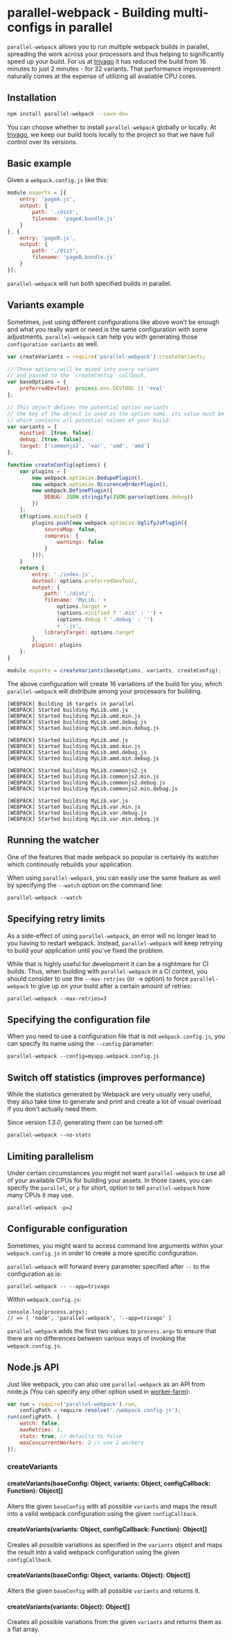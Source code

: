 # parallel-webpack - Building multi-configs in parallel

`parallel-webpack` allows you to run multiple webpack builds in parallel,
spreading the work across your processors and thus helping to significantly speed
up your build. For us at [trivago](http://www.trivago.com) it has reduced
the build from 16 minutes to just 2 minutes - for 32 variants. That performance
improvement naturally comes at the expense of utilizing all available CPU cores.

## Installation

```sh
npm install parallel-webpack --save-dev
```

You can choose whether to install `parallel-webpack` globally or locally.
At [trivago](http://www.trivago.com), we keep our build tools locally to the project
so that we have full control over its versions.

## Basic example

Given a `webpack.config.js` like this:

```javascript
module.exports = [{
    entry: 'pageA.js',
    output: {
        path: './dist',
        filename: 'pageA.bundle.js'
    }
}, {
    entry: 'pageB.js',
    output: {
        path: './dist',
        filename: 'pageB.bundle.js'
    }
}];
```

`parallel-webpack` will run both specified builds in parallel.

## Variants example

Sometimes, just using different configurations like above won't be enough and what
you really want or need is the same configuration with some adjustments.
`parallel-webpack` can help you with generating those `configuration variants` as
well.

```javascript
var createVariants = require('parallel-webpack').createVariants;

// Those options will be mixed into every variant
// and passed to the `createConfig` callback.
var baseOptions = {
    preferredDevTool: process.env.DEVTOOL || 'eval'
};

// This object defines the potential option variants
// the key of the object is used as the option name, its value must be an array
// which contains all potential values of your build.
var variants = {
    minified: [true, false],
    debug: [true, false],
    target: ['commonjs2', 'var', 'umd', 'amd']
};

function createConfig(options) {
    var plugins = [
        new webpack.optimize.DedupePlugin(),
        new webpack.optimize.OccurenceOrderPlugin(),
        new webpack.DefinePlugin({
            DEBUG: JSON.stringify(JSON.parse(options.debug))
        })
    ];
    if(options.minified) {
        plugins.push(new webpack.optimize.UglifyJsPlugin({
            sourceMap: false,
            compress: {
                warnings: false
            }
        }));
    }
    return {
        entry: './index.js',
        devtool: options.preferredDevTool,
        output: {
            path: './dist/',
            filename: 'MyLib.' +
                options.target +
                (options.minified ? '.min' : '') +
                (options.debug ? '.debug' : '')
                + '.js',
            libraryTarget: options.target
        },
        plugins: plugins
    };
}

module.exports = createVariants(baseOptions, variants, createConfig);
```

The above configuration will create 16 variations of the build for you, which
`parallel-webpack` will distribute among your processors for building.

```
[WEBPACK] Building 16 targets in parallel
[WEBPACK] Started building MyLib.umd.js
[WEBPACK] Started building MyLib.umd.min.js
[WEBPACK] Started building MyLib.umd.debug.js
[WEBPACK] Started building MyLib.umd.min.debug.js

[WEBPACK] Started building MyLib.amd.js
[WEBPACK] Started building MyLib.amd.min.js
[WEBPACK] Started building MyLib.amd.debug.js
[WEBPACK] Started building MyLib.amd.min.debug.js

[WEBPACK] Started building MyLib.commonjs2.js
[WEBPACK] Started building MyLib.commonjs2.min.js
[WEBPACK] Started building MyLib.commonjs2.debug.js
[WEBPACK] Started building MyLib.commonjs2.min.debug.js

[WEBPACK] Started building MyLib.var.js
[WEBPACK] Started building MyLib.var.min.js
[WEBPACK] Started building MyLib.var.debug.js
[WEBPACK] Started building MyLib.var.min.debug.js
```

## Running the watcher

One of the features that made webpack so popular is certainly its watcher which
continously rebuilds your application.

When using `parallel-webpack`, you can easily use the same feature as well by
specifying the `--watch` option on the command line:

```
parallel-webpack --watch
```

## Specifying retry limits

As a side-effect of using `parallel-webpack`, an error will no longer lead to
you having to restart webpack. Instead, `parallel-webpack` will keep retrying to
build your application until you've fixed the problem.

While that is highly useful for development it can be a nightmare for
CI builds. Thus, when building with `parallel-webpack` in a CI context, you should
consider to use the `--max-retries` (or `-m` option) to force `parallel-webpack` to give
up on your build after a certain amount of retries:

```
parallel-webpack --max-retries=3
```

## Specifying the configuration file

When you need to use a configuration file that is not `webpack.config.js`, you can
specify its name using the `--config` parameter:

```
parallel-webpack --config=myapp.webpack.config.js
```

## Switch off statistics (improves performance)

While the statistics generated by Webpack are very usually very useful, they also
take time to generate and print and create a lot of visual overload if you don't
actually need them.

Since version *1.3.0*, generating them can be turned off:

```
parallel-webpack --no-stats
```

## Limiting parallelism

Under certain circumstances you might not want `parallel-webpack` to use all of your
available CPUs for building your assets. In those cases, you can specify the `parallel`,
or `p` for short, option to tell `parallel-webpack` how many CPUs it may use.

```
parallel-webpack -p=2
```


## Configurable configuration

Sometimes, you might want to access command line arguments within your `webpack.config.js`
in order to create a more specific configuration.

`parallel-webpack` will forward every parameter specified after `--` to the configuration
as is:

```
parallel-webpack -- --app=trivago
```


Within `webpack.config.js`:

```
console.log(process.argv);
// => [ 'node', 'parallel-webpack', '--app=trivago' ]
```

`parallel-webpack` adds the first two values to `process.argv` to ensure that there
are no differences between various ways of invoking the `webpack.config.js`.

## Node.js API

Just like webpack, you can also use `parallel-webpack` as an API from node.js
(You can specify any other option used in [worker-farm](https://www.npmjs.com/package/worker-farm)):

```javascript
var run = require('parallel-webpack').run,
    configPath = require.resolve('./webpack.config.js');
run(configPath, {
    watch: false,
    maxRetries: 1,
    stats: true, // defaults to false
    maxConcurrentWorkers: 2 // use 2 workers
});
```

### createVariants

#### createVariants(baseConfig: Object, variants: Object, configCallback: Function): Object[]

Alters the given `baseConfig` with all possible `variants` and maps the result into
a valid webpack configuration using the given `configCallback`.

#### createVariants(variants: Object, configCallback: Function): Object[]

Creates all possible variations as specified in the `variants` object and
maps the result into a valid webpack configuration using the given `configCallback`.

#### createVariants(baseConfig: Object, variants: Object): Object[]

Alters the given `baseConfig` with all possible `variants` and returns it.

#### createVariants(variants: Object): Object[]

Creates all possible variations from the given `variants` and returns them as a flat array.
